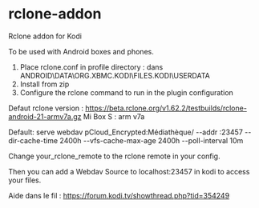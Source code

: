 # rclone-addon
Rclone addon for Kodi 

To be used with Android boxes and phones.

1. Place rclone.conf in profile directory : dans ANDROID\DATA\ORG.XBMC.KODI\FILES\.KODI\USERDATA
3. Install from zip
4. Configure the rclone command to run in the plugin configuration

Defaut rclone version : https://beta.rclone.org/v1.62.2/testbuilds/rclone-android-21-armv7a.gz
Mi Box S : arm v7a

Default: serve webdav pCloud_Encrypted:Médiathèque/ --addr :23457 --dir-cache-time 2400h --vfs-cache-max-age 2400h  --poll-interval 10m

Change your_rclone_remote to the rclone remote in your config.

Then you can add a Webdav Source to localhost:23457 in kodi to access your files.

Aide dans le fil : https://forum.kodi.tv/showthread.php?tid=354249
